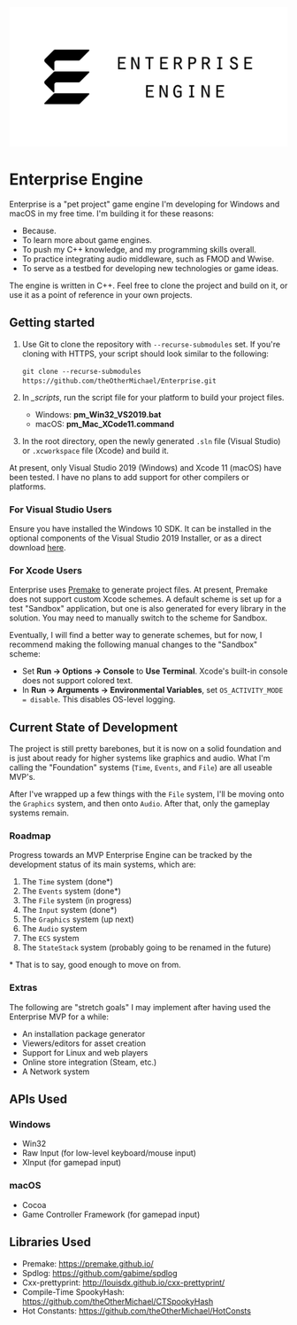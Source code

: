 ![Enterprise Engine](_resources/Branding/EPLogo_BlackCaptioned.png)

# Enterprise Engine
Enterprise is a "pet project" game engine I'm developing for Windows and macOS in my free time. I'm building 
it for these reasons:
* Because.
* To learn more about game engines.
* To push my C++ knowledge, and my programming skills overall.
* To practice integrating audio middleware, such as FMOD and Wwise.
* To serve as a testbed for developing new technologies or game ideas.

The engine is written in C++.  Feel free to clone the project and build on it, or use it as a point of 
reference in your own projects.

## Getting started
1. Use Git to clone the repository with `--recurse-submodules` set.  If you're cloning with HTTPS, your 
script should look similar to the following:

    `git clone --recurse-submodules https://github.com/theOtherMichael/Enterprise.git`

2. In *_scripts*, run the script file for your platform to build your project files.
    * Windows: **pm_Win32_VS2019.bat**
    * macOS: **pm_Mac_XCode11.command**
3. In the root directory, open the newly generated `.sln` file (Visual Studio) or `.xcworkspace` file (Xcode) 
and build it.

At present, only Visual Studio 2019 (Windows) and Xcode 11 (macOS) have been tested.  I have no plans to 
add support for other compilers or platforms.

### For Visual Studio Users
Ensure you have installed the Windows 10 SDK.  It can be installed in the optional components of the Visual 
Studio 2019 Installer, or as a direct download [here](https://developer.microsoft.com/en-us/windows/downloads/windows-10-sdk/).

### For Xcode Users
Enterprise uses [Premake](https://premake.github.io/) to generate project files.  At present, Premake does 
not support custom Xcode schemes.  A default scheme is set up for a test "Sandbox" application, but one is 
also generated for every library in the solution.  You may need to manually switch to the scheme for Sandbox.

Eventually, I will find a better way to generate schemes, but for now, I recommend making the following 
manual changes to the "Sandbox" scheme:
* Set **Run -> Options -> Console** to **Use Terminal**.  Xcode's built-in console does not support colored
  text.
* In **Run -> Arguments -> Environmental Variables**, set `OS_ACTIVITY_MODE = disable`.  This disables
  OS-level logging.

## Current State of Development
The project is still pretty barebones, but it is now on a solid foundation and is just about ready for higher 
systems like graphics and audio.  What I'm calling the "Foundation" systems (`Time`, `Events`, and `File`) 
are all useable MVP's.

After I've wrapped up a few things with the `File` system, I'll be moving onto the `Graphics` system, and 
then onto `Audio`.  After that, only the gameplay systems remain.

### Roadmap
Progress towards an MVP Enterprise Engine can be tracked by the development status of its main systems, which 
are:

1. The `Time` system (done*)
2. The `Events` system (done*)
3. The `File` system (in progress)
4. The `Input` system (done*)
5. The `Graphics` system (up next)
6. The `Audio` system
7. The `ECS` system
8. The `StateStack` system (probably going to be renamed in the future)

\* That is to say, good enough to move on from.

### Extras
The following are "stretch goals" I may implement after having used the Enterprise MVP for a while:

* An installation package generator
* Viewers/editors for asset creation
* Support for Linux and web players
* Online store integration (Steam, etc.)
* A Network system

## APIs Used
### Windows
* Win32
* Raw Input (for low-level keyboard/mouse input)
* XInput (for gamepad input)

### macOS
* Cocoa
* Game Controller Framework (for gamepad input)

## Libraries Used
* Premake: <https://premake.github.io/>
* Spdlog: <https://github.com/gabime/spdlog>
* Cxx-prettyprint: <http://louisdx.github.io/cxx-prettyprint/>
* Compile-Time SpookyHash: <https://github.com/theOtherMichael/CTSpookyHash>
* Hot Constants: <https://github.com/theOtherMichael/HotConsts>
